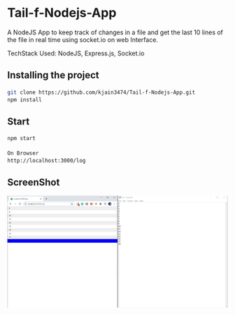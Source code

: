# Tail-f-Nodejs-App
A NodeJS App to keep track of changes in a file and get the last 10 lines of the file in real time using socket.io on web Interface.

TechStack Used: NodeJS, Express.js,  Socket.io

## Installing the project

```bash
git clone https://github.com/kjain3474/Tail-f-Nodejs-App.git
npm install
```
## Start

```bash
npm start

On Browser
http://localhost:3000/log
```

## ScreenShot
![image](screenshot.jpg)
